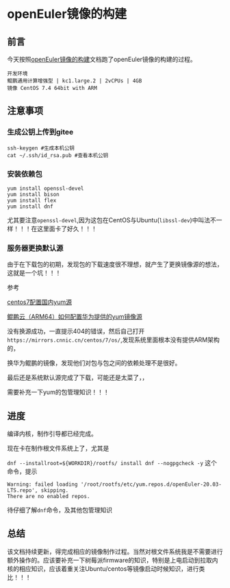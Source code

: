 # openEuler镜像的构建

## 前言
今天按照[openEuler镜像的构建](https://gitee.com/openeuler/raspberrypi/blob/master/documents/openEuler%E9%95%9C%E5%83%8F%E7%9A%84%E6%9E%84%E5%BB%BA.md)文档跑了openEuler镜像的构建的过程。

```
开发环境    
鲲鹏通用计算增强型 | kc1.large.2 | 2vCPUs | 4GB
镜像 CentOS 7.4 64bit with ARM
```

## 注意事项

###  生成公钥上传到gitee
```
ssh-keygen #生成本机公钥
cat ~/.ssh/id_rsa.pub #查看本机公钥
```

### 安装依赖包

```
yum install openssl-devel
yum install bison
yum install flex
yum install dnf
```

尤其要注意`openssl-devel`,因为这包在CentOS与Ubuntu(`libssl-dev`)中叫法不一样！！！在这里面卡了好久！！！

### 服务器更换默认源

由于在下载包的初期，发现包的下载速度很不理想，就产生了更换镜像源的想法，这就是一个坑！！！

参考

[centos7配置国内yum源](https://blog.csdn.net/xiaojin21cen/article/details/84726193?utm_medium=distribute.pc_relevant.none-task-blog-BlogCommendFromMachineLearnPai2-1.nonecase&depth_1-utm_source=distribute.pc_relevant.none-task-blog-BlogCommendFromMachineLearnPai2-1.nonecase)

[鲲鹏云（ARM64）如何配置华为提供的yum镜像源](https://blog.csdn.net/weixin_43928077/article/details/104946615?utm_medium=distribute.pc_relevant_t0.none-task-blog-BlogCommendFromMachineLearnPai2-1.nonecase&depth_1-utm_source=distribute.pc_relevant_t0.none-task-blog-BlogCommendFromMachineLearnPai2-1.nonecase)

没有换源成功，一直提示404的错误，然后自己打开`https://mirrors.cnnic.cn/centos/7/os/`,发现系统里面根本没有提供ARM架构的，

换华为鲲鹏的镜像，发现他们对包与包之间的依赖处理不是很好。

最后还是系统默认源完成了下载，可能还是太菜了，，

需要补充一下yum的包管理知识！！！

## 进度

编译内核，制作引导都已经完成。

现在卡在制作根文件系统上了，尤其是

`dnf --installroot=${WORKDIR}/rootfs/ install dnf --nogpgcheck -y`
这个命令，提示
```
Warning: failed loading '/root/rootfs/etc/yum.repos.d/openEuler-20.03-LTS.repo', skipping.
There are no enabled repos.
```

待仔细了解`dnf`命令，及其他包管理知识

## 总结

该文档持续更新，得完成相应的镜像制作过程。当然对根文件系统我是不需要进行额外操作的。应该要补充一下树莓派firmware的知识，特别是上电启动到拉取内核的相应知识，应该着重关注Ubuntu/centos等镜像启动时候知识，进行类比！！！